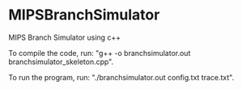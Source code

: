 # MIPSBranchSimulator
MIPS Branch Simulator using c++

To compile the code, run: "g++ -o branchsimulator.out branchsimulator_skeleton.cpp".

To run the program, run: "./branchsimulator.out config.txt trace.txt".
